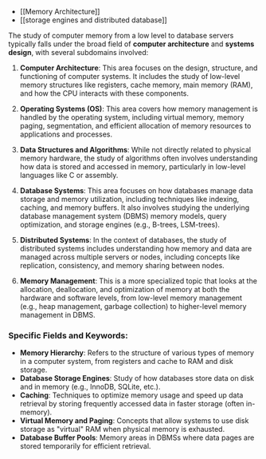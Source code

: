 
- [[Memory Architecture]]
- [[storage engines and distributed database]]





The study of computer memory from a low level to database servers typically falls under the broad field of **computer architecture** and **systems design**, with several subdomains involved:

1. **Computer Architecture**: This area focuses on the design, structure, and functioning of computer systems. It includes the study of low-level memory structures like registers, cache memory, main memory (RAM), and how the CPU interacts with these components.
    
2. **Operating Systems (OS)**: This area covers how memory management is handled by the operating system, including virtual memory, memory paging, segmentation, and efficient allocation of memory resources to applications and processes.
    
3. **Data Structures and Algorithms**: While not directly related to physical memory hardware, the study of algorithms often involves understanding how data is stored and accessed in memory, particularly in low-level languages like C or assembly.
    
4. **Database Systems**: This area focuses on how databases manage data storage and memory utilization, including techniques like indexing, caching, and memory buffers. It also involves studying the underlying database management system (DBMS) memory models, query optimization, and storage engines (e.g., B-trees, LSM-trees).
    
5. **Distributed Systems**: In the context of databases, the study of distributed systems includes understanding how memory and data are managed across multiple servers or nodes, including concepts like replication, consistency, and memory sharing between nodes.
    
6. **Memory Management**: This is a more specialized topic that looks at the allocation, deallocation, and optimization of memory at both the hardware and software levels, from low-level memory management (e.g., heap management, garbage collection) to higher-level memory management in DBMS.
    

### Specific Fields and Keywords:

- **Memory Hierarchy**: Refers to the structure of various types of memory in a computer system, from registers and cache to RAM and disk storage.
- **Database Storage Engines**: Study of how databases store data on disk and in memory (e.g., InnoDB, SQLite, etc.).
- **Caching**: Techniques to optimize memory usage and speed up data retrieval by storing frequently accessed data in faster storage (often in-memory).
- **Virtual Memory and Paging**: Concepts that allow systems to use disk storage as "virtual" RAM when physical memory is exhausted.
- **Database Buffer Pools**: Memory areas in DBMSs where data pages are stored temporarily for efficient retrieval.
